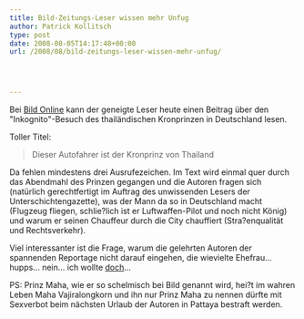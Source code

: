 ```yaml
---
title: Bild-Zeitungs-Leser wissen mehr Unfug
author: Patrick Kollitsch
type: post
date: 2008-08-05T14:17:48+00:00
url: /2008/08/bild-zeitungs-leser-wissen-mehr-unfug/




---
```

Bei [Bild Online][1] kann der geneigte Leser heute einen Beitrag über den "Inkognito"-Besuch des thailändischen Kronprinzen in Deutschland lesen.

Toller Titel:

> Dieser Autofahrer ist der Kronprinz von Thailand

Da fehlen mindestens drei Ausrufezeichen. Im Text wird einmal quer durch das Abendmahl des Prinzen gegangen und die Autoren fragen sich (natürlich gerechtfertigt im Auftrag des unwissenden Lesers der Unterschichtengazette), was der Mann da so in Deutschland macht (Flugzeug fliegen, schlie?lich ist er Luftwaffen-Pilot und noch nicht König) und warum er seinen Chauffeur durch die City chauffiert (Stra?enqualität und Rechtsverkehr).

Viel interessanter ist die Frage, warum die gelehrten Autoren der spannenden Reportage nicht darauf eingehen, die wievielte Ehefrau... hupps... nein... ich wollte [doch][2]...

PS: Prinz Maha, wie er so schelmisch bei Bild genannt wird, hei?t im wahren Leben Maha Vajiralongkorn und ihn nur Prinz Maha zu nennen dürfte mit Sexverbot beim nächsten Urlaub der Autoren in Pattaya bestraft werden.

 [1]: http://www.bild.de/BILD/unterhaltung/city-talk/roter-teppich-stuttgart/2008/08/04/kronprinz-von-thailand/inkognito-im-bmw-durch-stuttgart.html
 [2]: http://en.wikipedia.org/wiki/Maha_Vajiralongkorn#Family